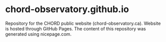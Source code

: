 # chord-observatory.github.io
Repository for the CHORD public website (chord-observatory.ca).  Website is hosted through GitHub Pages.  The content of this repository was generated using nicepage.com.  
